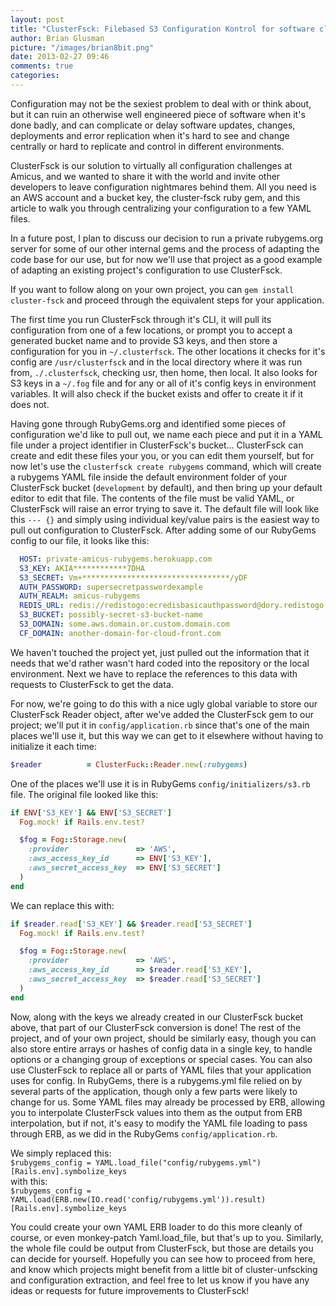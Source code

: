 ```yaml
---
layout: post
title: "ClusterFsck: Filebased S3 Configuration Kontrol for software clusters"
author: Brian Glusman
picture: "/images/brian8bit.png"
date: 2013-02-27 09:46
comments: true
categories:
---
```


Configuration may not be the sexiest problem to deal with or think about, but it can ruin an otherwise well engineered piece of software when it's done badly, and can complicate or delay software updates, changes, deployments and error replication when it's hard to see and change centrally or hard to replicate and control in different environments.

<!--more-->

ClusterFsck is our solution to virtually all configuration challenges at Amicus, and we wanted to share it with the world and invite other developers to leave configuration nightmares behind them.  All you need is an AWS account and a bucket key, the cluster-fsck ruby gem, and this article to walk you through centralizing your configuration to a few YAML files.

In a future post, I plan to discuss our decision to run a private rubygems.org server for some of our other internal gems and the process of adapting the code base for our use, but for now we'll use that project as a good example of adapting an existing project's configuration to use ClusterFsck.

If you want to follow along on your own project, you can `gem install cluster-fsck` and proceed through the equivalent steps for your application.

The first time you run ClusterFsck through it's CLI, it will pull its configuration from one of a few locations, or prompt you to accept a generated bucket name and to provide S3 keys, and then store a configuration for you in `~/.clusterfsck`.  The other locations it checks for it's config are `/usr/clusterfsck` and in the local directory where it was run from, `./.clusterfsck`, checking usr, then home, then local.  It also looks for S3 keys in a `~/.fog` file and for any or all of it's config keys in environment variables.  It will also check if the bucket exists and offer to create it if it does not.

Having gone through RubyGems.org and identified some pieces of configuration we'd like to pull out, we name each piece and put it in a YAML file under a project identifier in ClusterFsck's bucket...  ClusterFsck can create and edit these files your you, or you can edit them yourself, but for now let's use the `clusterfsck create rubygems` command, which will create a rubygems YAML file inside the default environment folder of your ClusterFsck bucket (`development` by default), and then bring up your default editor to edit that file.  The contents of the file must be valid YAML, or ClusterFsck will raise an error trying to save it.  The default file will look like this 
`--- {}` and simply using individual key/value pairs is the easiest way to pull out configuration to ClusterFsck.  After adding some of our RubyGems config to our file, it looks like this:

```yaml
  HOST: private-amicus-rubygems.herokuapp.com
  S3_KEY: AKIA************7DHA
  S3_SECRET: Vm+*********************************/yDF
  AUTH_PASSWORD: supersecretpasswordexample
  AUTH_REALM: amicus-rubygems
  REDIS_URL: redis://redistogo:ecredisbasicauthpassword@dory.redistogo.com:9958/
  S3_BUCKET: possibly-secret-s3-bucket-name
  S3_DOMAIN: some.aws.domain.or.custom.domain.com
  CF_DOMAIN: another-domain-for-cloud-front.com
```

We haven't touched the project yet, just pulled out the information that it needs that we'd rather wasn't hard coded into the repository or the local environment.  Next we have to replace the references to this data with requests to ClusterFsck to get the data.

For now, we're going to do this with a nice ugly global variable to store our ClusterFsck Reader object, after we've added the ClusterFsck gem to our project;  we'll put it in `config/application.rb` since that's one of the main places we'll use it, but this way we can get to it elsewhere without having to initialize it each time:
```ruby
$reader          = ClusterFuck::Reader.new(:rubygems)
```

One of the places we'll use it is in RubyGems `config/initializers/s3.rb` file.  The original file looked like this:
```ruby
if ENV['S3_KEY'] && ENV['S3_SECRET']
  Fog.mock! if Rails.env.test?

  $fog = Fog::Storage.new(
    :provider               => 'AWS',
    :aws_access_key_id      => ENV['S3_KEY'],
    :aws_secret_access_key  => ENV['S3_SECRET']
  )
end
```
We can replace this with:

```ruby
if $reader.read['S3_KEY'] && $reader.read['S3_SECRET']
  Fog.mock! if Rails.env.test?

  $fog = Fog::Storage.new(
    :provider               => 'AWS',
    :aws_access_key_id      => $reader.read['S3_KEY'],
    :aws_secret_access_key  => $reader.read['S3_SECRET']
  )
end
```

Now, along with the keys we already created in our ClusterFsck bucket above, that part of our ClusterFsck conversion is done!  The rest of the project, and of your own project, should be similarly easy, though you can also store entire arrays or hashes of config data in a single key, to handle options or a changing group of exceptions or special cases.  You can also use ClusterFsck to replace all or parts of YAML files that your application uses for config.  In RubyGems, there is a rubygems.yml file relied on by several parts of the application, though only a few parts were likely to change for us.  Some YAML files may already be processed by ERB, allowing you to interpolate ClusterFsck values into them as the output from ERB interpolation, but if not, it's easy to modify the YAML file loading to pass through ERB, as we did in the RubyGems `config/application.rb`.

We simply replaced this: <br />
`$rubygems_config = YAML.load_file("config/rubygems.yml")[Rails.env].symbolize_keys` <br />
with this:<br />
`$rubygems_config = YAML.load(ERB.new(IO.read('config/rubygems.yml')).result)[Rails.env].symbolize_keys`

You could create your own YAML ERB loader to do this more cleanly of course, or even monkey-patch Yaml.load_file, but that's up to you.  Similarly, the whole file could be output from ClusterFsck, but those are details you can decide for yourself.  Hopefully you can see how to proceed from here, and know which projects might benefit from a little bit of cluster-unfscking and configuration extraction, and feel free to let us know if you have any ideas or requests for future improvements to ClusterFsck!